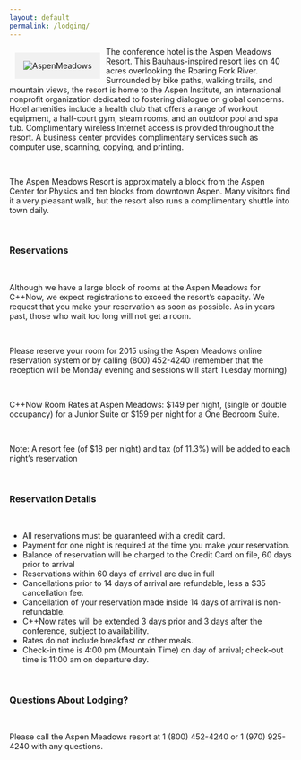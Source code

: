 ```yaml
---
layout: default
permalink: /lodging/
---
```

<style>
    img[alt=AspenMeadows]{
        float:left;
        padding:10px;
        background: #f1f1f1;
        border:5px #f1f1f1 solid;
        margin:10px;
    }
</style>
![AspenMeadows]({{site.baseurl}}/images/aspen_meadows.jpg "Photo: Aleksander Morgado Juez")

The conference hotel is the Aspen Meadows Resort. This Bauhaus-inspired resort lies on 40 acres overlooking the Roaring Fork River. Surrounded by bike paths, walking trails, and mountain views, the resort is home to the Aspen Institute, an international nonprofit organization dedicated to fostering dialogue on global concerns. Hotel amenities include a health club that offers a range of workout equipment, a half-court gym, steam rooms, and an outdoor pool and spa tub. Complimentary wireless Internet access is provided throughout the resort. A business center provides complimentary services such as computer use, scanning, copying, and printing.

<br />

The Aspen Meadows Resort is approximately a block from the Aspen Center for Physics and ten blocks from downtown Aspen. Many visitors find it a very pleasant walk, but the resort also runs a complimentary shuttle into town daily.

<br />

### Reservations

<br />

Although we have a large block of rooms at the Aspen Meadows for C++Now, we expect registrations to exceed the resort’s capacity. We request that you make your reservation as soon as possible. As in years past, those who wait too long will not get a room.

<br />

Please reserve your room for 2015 using the Aspen Meadows online reservation system or by calling (800) 452-4240 (remember that the reception will be Monday evening and sessions will start Tuesday morning)

<br />

C++Now Room Rates at Aspen Meadows: $149 per night, (single or double occupancy) for a Junior Suite or $159 per night for a One Bedroom Suite.

<br />

Note:	A resort fee (of $18 per night) and tax (of 11.3%) will be added to each night’s reservation

<br />

### Reservation Details

<br />

* All reservations must be guaranteed with a credit card.
* Payment for one night is required at the time you make your reservation.
* Balance of reservation will be charged to the Credit Card on file, 60 days prior to arrival
* Reservations within 60 days of arrival are due in full
* Cancellations prior to 14 days of arrival are refundable, less a $35 cancellation fee.
* Cancellation of your reservation made inside 14 days of arrival is non-refundable.
* C++Now rates will be extended 3 days prior and 3 days after the conference, subject to availability.
* Rates do not include breakfast or other meals.
* Check-in time is 4:00 pm (Mountain Time) on day of arrival; check-out time is 11:00 am on departure day.

<br />

### Questions About Lodging?

<br />

Please call the Aspen Meadows resort at 1 (800) 452-4240 or 1 (970) 925-4240 with any questions.

